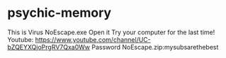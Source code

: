 # psychic-memory
This is Virus NoEscape.exe
Open it 
Try your computer for the last time!
Youtube: https://www.youtube.com/channel/UC-bZQEYXQjoPrgRV7Qxa0Ww
Password NoEscape.zip:mysubsarethebest
